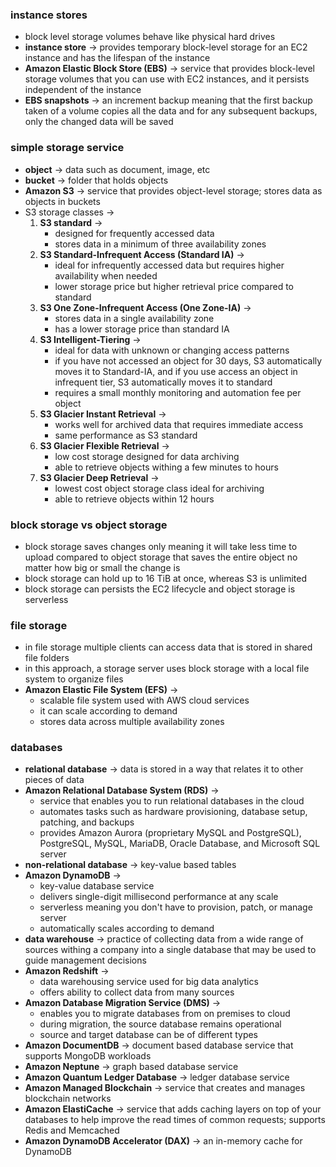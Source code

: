 ### instance stores
- block level storage volumes behave like physical hard drives
- **instance store** -> provides temporary block-level storage for an EC2 instance and has the lifespan of the instance
- **Amazon Elastic Block Store (EBS)** -> service that provides block-level storage volumes that you can use with EC2 instances, and it persists independent of the instance
- **EBS snapshots** -> an increment backup meaning that the first backup taken of a volume copies all the data and for any subsequent backups, only the changed data will be saved

### simple storage service
- **object** -> data such as document, image, etc
- **bucket** -> folder that holds objects
- **Amazon S3** -> service that provides object-level storage; stores data as objects in buckets
- S3 storage classes ->
	1. **S3 standard** -> 
		- designed for frequently accessed data
		- stores data in a minimum of three availability zones
	2. **S3 Standard-Infrequent Access (Standard IA)** -> 
		- ideal for infrequently accessed data but requires higher availability when needed
		- lower storage price but higher retrieval price compared to standard
	3. **S3 One Zone-Infrequent Access (One Zone-IA)** -> 
		- stores data in a single availability zone
		- has a lower storage price than standard IA
	4. **S3 Intelligent-Tiering** -> 
		- ideal for data with unknown or changing access patterns
		- if you have not accessed an object for 30 days, S3 automatically moves it to Standard-IA, and if you use access an object in infrequent tier, S3 automatically moves it to standard
		- requires a small monthly monitoring and automation fee per object
	5. **S3 Glacier Instant Retrieval** -> 
		 - works well for archived data that requires immediate access
		 - same performance as S3 standard
	6. **S3 Glacier Flexible Retrieval** -> 
		- low cost storage designed for data archiving
		- able to retrieve objects withing a few minutes to hours
	7. **S3 Glacier Deep Retrieval** -> 
		- lowest cost object storage class ideal for archiving
		- able to retrieve objects within 12 hours

### block storage vs object storage
- block storage saves changes only meaning it will take less time to upload compared to object storage that saves the entire object no matter how big or small the change is
- block storage can hold up to 16 TiB at once, whereas S3 is unlimited
- block storage can persists the EC2 lifecycle and object storage is serverless

### file storage
- in file storage multiple clients can access data that is stored in shared file folders
- in this approach, a storage server uses block storage with a local file system to organize files
- **Amazon Elastic File System (EFS)** -> 
	- scalable file system used with AWS cloud services
	- it can scale according to demand
	- stores data across multiple availability zones

### databases
- **relational database** -> data is stored in a way that relates it to other pieces of data
- **Amazon Relational Database System (RDS)** -> 
	- service that enables you to run relational databases in the cloud
	- automates tasks such as hardware provisioning, database setup, patching, and backups
	- provides Amazon Aurora (proprietary MySQL and PostgreSQL), PostgreSQL, MySQL, MariaDB, Oracle Database, and Microsoft SQL server
- **non-relational database** -> key-value based tables
- **Amazon DynamoDB** -> 
	- key-value database service
	- delivers single-digit millisecond performance at any scale
	- serverless meaning you don't have to provision, patch, or manage server
	- automatically scales according to demand
- **data warehouse** -> practice of collecting data from a wide range of sources withing a company into a single database that may be used to guide management decisions
- **Amazon Redshift** -> 
	- data warehousing service used for big data analytics
	- offers ability to collect data from many sources 
- **Amazon Database Migration Service (DMS)** -> 
	- enables you to migrate databases from on premises to cloud
	- during migration, the source database remains operational
	- source and target database can be of different types
- **Amazon DocumentDB** -> document based database service that supports MongoDB workloads
- **Amazon Neptune** -> graph based database service
- **Amazon Quantum Ledger Database** -> ledger database service
- **Amazon Managed Blockchain** -> service that creates and manages blockchain networks
- **Amazon ElastiCache** -> service that adds caching layers on top of your databases to help improve the read times of common requests; supports Redis and Memcached
- **Amazon DynamoDB Accelerator (DAX)** -> an in-memory cache for DynamoDB